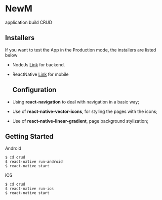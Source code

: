 # NewM
application build CRUD

## Installers
If you want to test the App in the Production mode, the installers are listed below
- NodeJs [Link](https://nodejs.org/en/download/) for backend.
- ReactNative [Link](https://facebook.github.io/react-native/docs/getting-started) for mobile

  ## Configuration
  
- Using **react-navigation** to deal with navigation in a basic way;
- Use of **react-native-vector-icons**, for styling the pages with the icons;
- Use of **react-native-linear-gradient**, page background stylization;

## Getting Started

Android

```
$ cd crud
$ react-native run-android
$ react-native start
```

iOS

```
$ cd crud
$ react-native run-ios
$ react-native start
```



